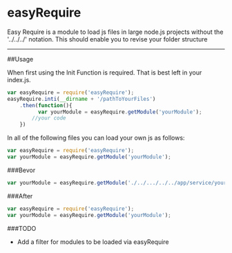 # easyRequire

Easy Require is a module to load js files in large node.js projects without the '../../../' notation. 
This should enable you to revise your folder structure

***

##Usage

When first using the Init Function is required. That is best left in your index.js.

```javascript
var easyRequire = require('easyRequire');
easyRequire.inti(__dirname + '/pathToYourFiles')
    .then(function(){
          var yourModule = easyRequire.getModule('yourModule');
        //your code
    })
```

In all of the following files you can load your own js as follows:

```javascript
var easyRequire = require('easyRequire');
var yourModule = easyRequire.getModule('yourModule');
```

###Bevor

```javascript
var yourModule = easyRequire.getModule('./../.../../../app/service/yourModule.js');
```

###After

```javascript
var easyRequire = require('easyRequire');
var yourModule = easyRequire.getModule('yourModule');
```

###TODO
 * Add a filter for modules to be loaded via easyRequire